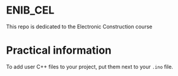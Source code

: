 # ENIB_CEL

This repo is dedicated to the Electronic Construction course


# Practical information

To add user C++ files to your project, put them next to your `.ino` file.
